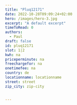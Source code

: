 ```yaml
---
title: "Pluq12171"
date: 2022-10-28T09:09:24+02:00
hero: /images/hero-3.jpg
excerpt: "A default excerpt"
timeToRead: 0
authors:
  - Paul
draft: false
id: pluq12171
slot: 1|2
kwh: na
priceperminute: na
freechargefor: na
onetimefee: na
country: de
locationname: locationname
street: street
zip_city: zip-city


---
```

